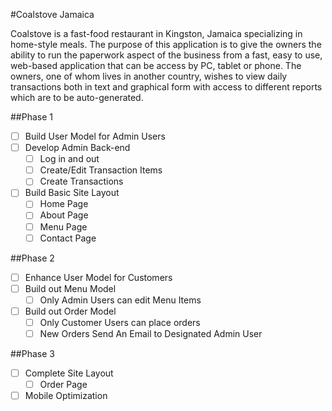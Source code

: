 #Coalstove Jamaica

Coalstove is a fast-food restaurant in Kingston, Jamaica specializing in home-style meals. The purpose of this application is to give the owners the ability to run the paperwork aspect of the business from a fast, easy to use, web-based application that can be access by PC, tablet or phone. The owners, one of whom lives in another country, wishes to view daily transactions both in text and graphical form with access to different reports which are to be auto-generated.


##Phase 1
- [ ] Build User Model for Admin Users
- [ ] Develop Admin Back-end
	- [ ] Log in and out
	- [ ] Create/Edit Transaction Items
	- [ ] Create Transactions
- [ ] Build Basic Site Layout
   - [ ] Home Page
	- [ ] About Page
	- [ ] Menu Page
	- [ ] Contact Page

##Phase 2
- [ ] Enhance User Model for Customers
- [ ] Build out Menu Model
	- [ ] Only Admin Users can edit Menu Items
- [ ] Build out Order Model
	- [ ] Only Customer Users can place orders
	- [ ] New Orders Send An Email to Designated Admin User

##Phase 3
- [ ] Complete Site Layout
	- [ ] Order Page
- [ ] Mobile Optimization